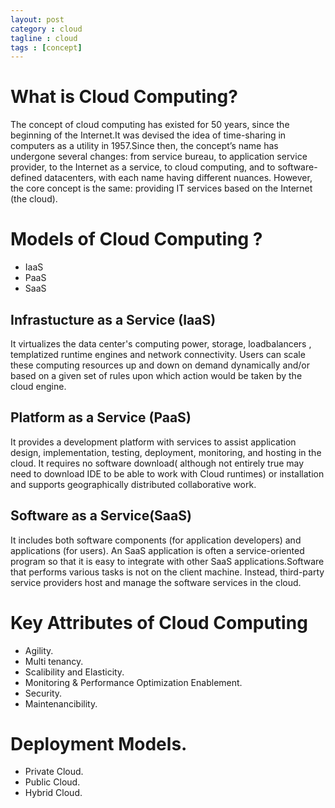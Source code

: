 ```yaml
---
layout: post
category : cloud
tagline : cloud 
tags : [concept]
---
```


# What is Cloud Computing?
The concept of cloud computing has existed for 50 years, since the beginning of the Internet.It was devised the idea of time-sharing in computers as a utility in 1957.Since then, the concept’s name has undergone several changes: from service bureau, to application service provider, to the Internet as a service, to cloud computing, and to software-defined datacenters, with each name having different nuances. However, the core concept is the same: providing IT services based on the Internet (the cloud).

# Models of Cloud Computing ?
+ IaaS
+ PaaS
+ SaaS

## Infrastucture as a Service (IaaS)
It virtualizes the data center's computing power, storage, loadbalancers , templatized runtime engines and network connectivity. Users can scale these computing resources up and down on demand dynamically and/or based on a given set of rules upon which action would be taken by the cloud engine.

## Platform as a Service (PaaS) 
It provides a development platform with services to assist application design, implementation, testing, deploy­ment, monitoring, and hosting in the cloud. It requires no software download( although not entirely true may need to download IDE to be able to work with Cloud runtimes) or installation and supports geographi­cally distributed collaborative work.

## Software as a Service(SaaS) 
It includes both software components (for application developers) and applications (for users). An SaaS application is often a service-oriented program so that it is easy to integrate with other SaaS applications.Software that performs various tasks is not on the client machine. Instead, third-party service providers host and manage the software services in the cloud.

# Key Attributes of Cloud Computing
+ Agility.
+ Multi tenancy.
+ Scalibility and Elasticity.
+ Monitoring & Performance Optimization Enablement.
+ Security.
+ Maintenancibility.

# Deployment Models.
+ Private Cloud.
+ Public Cloud.
+ Hybrid Cloud.

